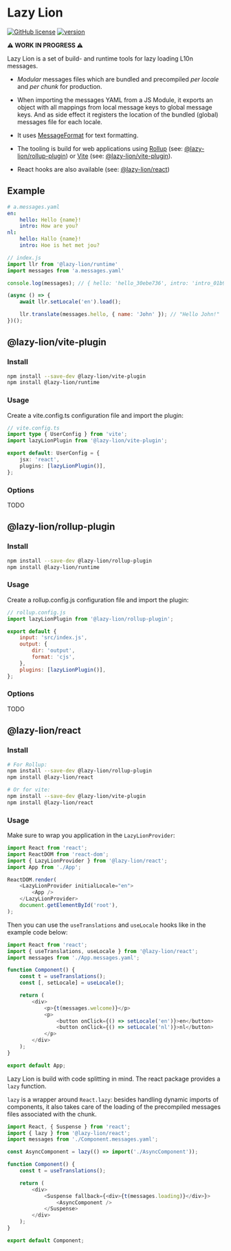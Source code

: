 # Lazy Lion

[![GitHub license](https://img.shields.io/badge/license-MIT-blue.svg)](https://github.com/havelaer/lazy-lion/blob/master/LICENSE) [![version](https://img.shields.io/badge/version-0.2.2-blue)](https://www.npmjs.com/package/@lazy-lion/runtime)

**⚠️ WORK IN PROGRESS ⚠**

Lazy Lion is a set of build- and runtime tools for lazy loading L10n messages.

* *Modular* messages files which are bundled and precompiled *per locale* and *per chunk* for production.

* When importing the messages YAML from a JS Module, it exports an object with all mappings from local message keys to global message keys. And as side effect it registers the location of the bundled (global) messages file for each locale.

* It uses [MessageFormat](https://www.npmjs.com/package/messageformat) for text formatting.

* The tooling is build for web applications using [Rollup](https://rollupjs.org/guide/en/) (see: [@lazy-lion/rollup-plugin](#lazy-lionrollup-plugin)) or [Vite](https://github.com/vitejs/vite) (see: [@lazy-lion/vite-plugin](#lazy-lionvite-plugin)).

* React hooks are also available (see: [@lazy-lion/react](#@lazy-lion/react))

## Example

```yaml
# a.messages.yaml
en:
    hello: Hello {name}!
    intro: How are you?
nl:
    hello: Hallo {name}!
    intro: Hoe is het met jou?
```

```js
// index.js
import llr from '@lazy-lion/runtime'
import messages from 'a.messages.yaml'

console.log(messages); // { hello: 'hello_30ebe736', intro: 'intro_01b95038' }

(async () => {
    await llr.setLocale('en').load();

    llr.translate(messages.hello, { name: 'John' }); // "Hello John!"
})();
```

## @lazy-lion/vite-plugin

### Install

```bash
npm install --save-dev @lazy-lion/vite-plugin
npm install @lazy-lion/runtime
```

### Usage

Create a vite.config.ts configuration file and import the plugin:

```ts
// vite.config.ts
import type { UserConfig } from 'vite';
import lazyLionPlugin from '@lazy-lion/vite-plugin';

export default: UserConfig = {
    jsx: 'react',
    plugins: [lazyLionPlugin()],
};
```

### Options

TODO

## @lazy-lion/rollup-plugin

### Install

```bash
npm install --save-dev @lazy-lion/rollup-plugin
npm install @lazy-lion/runtime
```

### Usage

Create a rollup.config.js configuration file and import the plugin:

```js
// rollup.config.js
import lazyLionPlugin from '@lazy-lion/rollup-plugin';

export default {
    input: 'src/index.js',
    output: {
        dir: 'output',
        format: 'cjs',
    },
    plugins: [lazyLionPlugin()],
};
```

### Options

TODO

## @lazy-lion/react

### Install

```bash
# For Rollup:
npm install --save-dev @lazy-lion/rollup-plugin
npm install @lazy-lion/react

# Or for vite:
npm install --save-dev @lazy-lion/vite-plugin
npm install @lazy-lion/react
```

### Usage

Make sure to wrap you application in the `LazyLionProvider`:

```js
import React from 'react';
import ReactDOM from 'react-dom';
import { LazyLionProvider } from '@lazy-lion/react';
import App from './App';

ReactDOM.render(
    <LazyLionProvider initialLocale="en">
        <App />
    </LazyLionProvider>
    document.getElementById('root'),
);
```

Then you can use the `useTranslations` and `useLocale` hooks like in the example code below:

```js
import React from 'react';
import { useTranslations, useLocale } from '@lazy-lion/react';
import messages from './App.messages.yaml';

function Component() {
    const t = useTranslations();
    const [, setLocale] = useLocale();

    return (
        <div>
            <p>{t(messages.welcome)}</p>
            <p>
                <button onClick={() => setLocale('en')}>en</button>
                <button onClick={() => setLocale('nl')}>nl</button>
            </p>
        </div>
    );
}

export default App;
```

Lazy Lion is build with code splitting in mind. The react package provides a `lazy` function.

`lazy` is a wrapper around `React.lazy`: besides handling dynamic imports of components, it also takes care of the loading of the precompiled messages files associated with the chunk.

```js
import React, { Suspense } from 'react';
import { lazy } from '@lazy-lion/react';
import messages from './Component.messages.yaml';

const AsyncComponent = lazy(() => import('./AsyncComponent'));

function Component() {
    const t = useTranslations();

    return (
        <div>
            <Suspense fallback={<div>{t(messages.loading)}</div>}>
                <AsyncComponent />
            </Suspense>
        </div>
    );
}

export default Component;
```